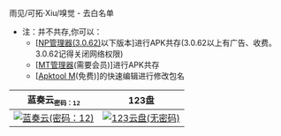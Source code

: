 [lanzou]: https://github.moeyy.xyz/https://raw.githubusercontent.com/Daidai0912/Dai_dai/master/picture/lanzou.png
[123pan]: https://github.moeyy.xyz/https://raw.githubusercontent.com/Daidai0912/Dai_dai/master/picture/123.png

 雨见/可拓·Xiu/嗅觉 - 去白名单

  - 注：并不共存,你可以：
    - [[NP管理器(3.0.62)](https://www.lanzn.com/ieIMD20x054f)以下版本]进行APK共存(3.0.62以上有广告、收费。3.0.62记得关闭网络权限)
    - [[MT管理器](https://www.123pan.com/s/o32qVv-ufkWA.html)(需要会员)]进行APK共存
    - [[Apktool M](https://maximoff.su/apktool/)(免费)]的快速编辑进行修改包名

| 蓝奏云<sub>`密码：12`</sub> | 123盘 |
| :---: | :---: |
[![蓝奏云(密码：12)][lanzou]](https://zhizhangyi.lanzout.com/b01s59nif) | [![123云盘(无密码)][123pan]](https://www.123pan.com/s/YHGHjv-9qJC.html) |
